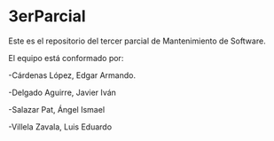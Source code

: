 3erParcial
==========

Este es el repositorio del tercer parcial de Mantenimiento de Software. 

El equipo está conformado por:

-Cárdenas López, Edgar Armando. 

-Delgado Aguirre, Javier Iván

-Salazar Pat, Ángel Ismael

-Villela Zavala, Luis Eduardo
